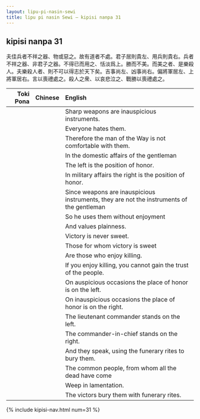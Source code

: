 ```yaml
---
layout: lipu-pi-nasin-sewi
title: lipu pi nasin Sewi — kipisi nanpa 31
---
```


## kipisi nanpa 31

夫佳兵者不祥之器、物或惡之。故有道者不處。君子居則貴左、用兵則貴右。兵者不祥之器、非君子之器。不得已而用之、恬淡爲上。勝而不美。而美之者、是樂殺 人。夫樂殺人者、則不可以得志於天下矣。吉事尚左、凶事尚右。偏將軍居左、上將軍居右。言以喪禮處之。殺人之衆、以哀悲泣之、戰勝以喪禮處之。

| Toki Pona | Chinese | English
|-:|:-:|:-
|  |  | Sharp weapons are inauspicious instruments.
|  |  | Everyone hates them.
|  |  | Therefore the man of the Way is not comfortable with them.
|  |  | In the domestic affairs of the gentleman
|  |  | The left is the position of honor.
|  |  | In military affairs the right is the position of honor.
|  |  | Since weapons are inauspicious instruments, they are not the instruments of the gentleman
|  |  | So he uses them without enjoyment
|  |  | And values plainness.
|  |  | Victory is never sweet.
|  |  | Those for whom victory is sweet
|  |  | Are those who enjoy killing.
|  |  | If you enjoy killing, you cannot gain the trust of the people.
|  |  | On auspicious occasions the place of honor is on the left.
|  |  | On inauspicious occasions the place of honor is on the right.
|  |  | The lieutenant commander stands on the left.
|  |  | The commander-in-chief stands on the right.
|  |  | And they speak, using the funerary rites to bury them.
|  |  | The common people, from whom all the dead have come
|  |  | Weep in lamentation.
|  |  | The victors bury them with funerary rites.

{% include kipisi-nav.html num=31 %}
